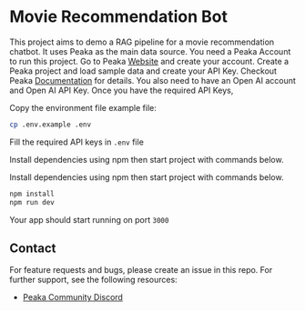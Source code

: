 # Movie Recommendation Bot

This project aims to demo a RAG pipeline for a movie recommendation chatbot. It uses Peaka as the main data source.
You need a Peaka Account to run this project. Go to Peaka [Website](https://www.peaka.com/) and create your account.
Create a Peaka project and load sample data and create your API Key. Checkout Peaka [Documentation](https://docs.peaka.com/introduction) for details.
You also need to have an Open AI account and Open AI API Key. Once you have the required API Keys,

Copy the environment file example file:

```bash
cp .env.example .env
```

Fill the required API keys in `.env` file

Install dependencies using npm then start project with commands below.

Install dependencies using npm then start project with commands below.

```bash
npm install
npm run dev
```

Your app should start running on port `3000`

## Contact

For feature requests and bugs, please create an issue in this repo. For further support, see the following resources:

- [Peaka Community Discord](https://discord.com/invite/peaka)
